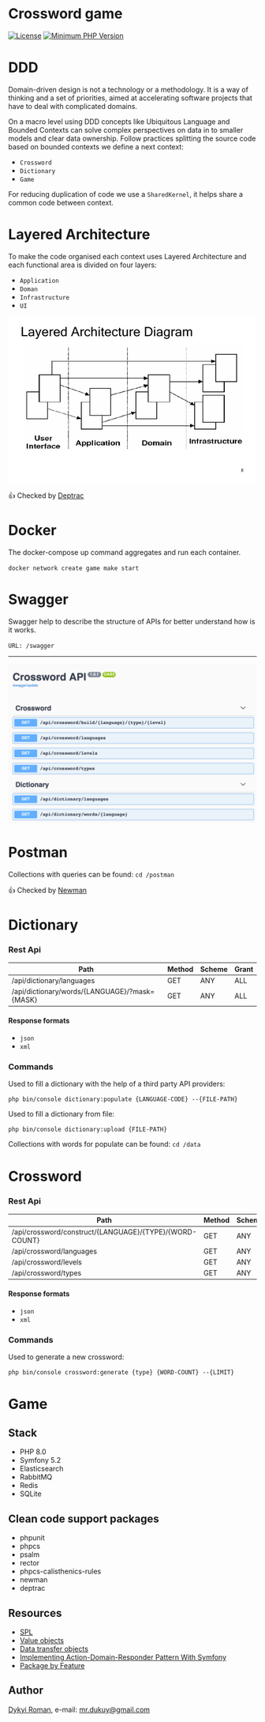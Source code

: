 Crossword game
=======
[![License](https://img.shields.io/badge/license-MIT-brightgreen.svg?style=flat-square)](https://github.com/dykyi-roman/crossword/blob/master/LICENSE)
[![Minimum PHP Version](https://img.shields.io/badge/php-%3E%3D%207.3-8892BF.svg?style=flat-square)](https://php.net/)

# DDD

Domain-driven design is not a technology or a methodology. 
It is a way of thinking and a set of priorities, aimed at accelerating software projects that have to deal with complicated domains.

On a macro level using DDD concepts like Ubiquitous Language and Bounded Contexts can solve complex perspectives on data in to smaller models and clear data ownership.
Follow practices splitting the source code based on bounded contexts we define a next context:

 * `Crossword`
 * `Dictionary`
 * `Game`

For reducing duplication of code we use a `SharedKernel`, it helps share a common code between context.  
 
# Layered Architecture

To make the code organised each context uses Layered Architecture and each functional area is divided on four layers:

 * `Application`
 * `Doman`
 * `Infrastructure`
 * `UI`
 
![image](docs/ddd_la.jpeg)

:+1: Checked by [Deptrac](https://github.com/qossmic/deptrac)
 
# Docker

The docker-compose up command aggregates and run each container.

``
 docker network create game
 make start
`` 

# Swagger

Swagger help to describe the structure of APIs for better understand how is it works.

``URL: /swagger``
___

![image](docs/swagger.png)

# Postman

Сollections with queries can be found: ``cd /postman``

:+1: Checked by [Newman](https://github.com/postmanlabs/newman)

# Dictionary

### Rest Api

| Path                                             | Method | Scheme | Grant |
| ------------------------------------------------ | -------| ------ | ----- |
| /api/dictionary/languages                        | GET    | ANY    | ALL   |
| /api/dictionary/words/{LANGUAGE}/?mask={MASK}| GET    | ANY    | ALL   |

#### Response formats

 * `json`
 * `xml`

### Commands

Used to fill a dictionary with the help of a third party API providers:

```
php bin/console dictionary:populate {LANGUAGE-CODE} --{FILE-PATH}
```

Used to fill a dictionary from file:
```
php bin/console dictionary:upload {FILE-PATH} 
```

Collections with words for populate can be found: ``cd /data``

# Crossword

### Rest Api

| Path                                                    | Method | Scheme | Grant |
| ------------------------------------------------------- | -------| ------ | ----- |
| /api/crossword/construct/{LANGUAGE}/{TYPE}/{WORD-COUNT} | GET    | ANY    | ALL   |
| /api/crossword/languages                                | GET    | ANY    | ALL   |
| /api/crossword/levels                                   | GET    | ANY    | ALL   |
| /api/crossword/types                                    | GET    | ANY    | ALL   |

#### Response formats

* `json`
* `xml`

### Commands

Used to generate a new crossword:

```
php bin/console crossword:generate {type} {WORD-COUNT} --{LIMIT}
```

# Game

## Stack

* PHP 8.0
* Symfony 5.2
* Elasticsearch
* RabbitMQ
* Redis
* SQLite
 
## Clean code support packages
* phpunit
* phpcs
* psalm
* rector
* phpcs-calisthenics-rules
* newman
* deptrac

## Resources

* [SPL](https://www.php.net/manual/en/book.spl.php)
* [Value objects](https://herbertograca.com/2020/07/07/value-objects/)
* [Data transfer objects](https://herbertograca.com/2020/06/23/dto-data-transfer-objects/)
* [Implementing Action-Domain-Responder Pattern With Symfony](https://medium.com/swlh/implementing-action-domain-responder-pattern-with-symfony-606539eea3a7)
* [Package by Feature](https://phauer.com/2020/package-by-feature/)

## Author
[Dykyi Roman](https://www.linkedin.com/in/roman-dykyi-43428543/), e-mail: [mr.dukuy@gmail.com](mailto:mr.dukuy@gmail.com)
